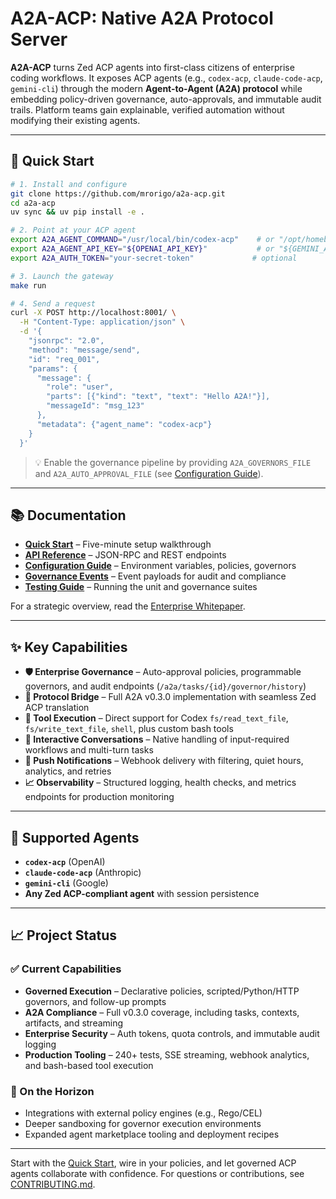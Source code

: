 # A2A-ACP: Native A2A Protocol Server

**A2A-ACP** turns Zed ACP agents into first-class citizens of enterprise coding workflows. It exposes ACP agents (e.g., `codex-acp`, `claude-code-acp`, `gemini-cli`) through the modern **Agent-to-Agent (A2A) protocol** while embedding policy-driven governance, auto-approvals, and immutable audit trails. Platform teams gain explainable, verified automation without modifying their existing agents.

---

## 🚀 Quick Start

```bash
# 1. Install and configure
git clone https://github.com/mrorigo/a2a-acp.git
cd a2a-acp
uv sync && uv pip install -e .

# 2. Point at your ACP agent
export A2A_AGENT_COMMAND="/usr/local/bin/codex-acp"    # or "/opt/homebrew/bin/gemini --experimental-acp"
export A2A_AGENT_API_KEY="${OPENAI_API_KEY}"           # or "${GEMINI_API_KEY}"
export A2A_AUTH_TOKEN="your-secret-token"             # optional

# 3. Launch the gateway
make run

# 4. Send a request
curl -X POST http://localhost:8001/ \
  -H "Content-Type: application/json" \
  -d '{
    "jsonrpc": "2.0",
    "method": "message/send",
    "id": "req_001",
    "params": {
      "message": {
        "role": "user",
        "parts": [{"kind": "text", "text": "Hello A2A!"}],
        "messageId": "msg_123"
      },
      "metadata": {"agent_name": "codex-acp"}
    }
  }'
```

> 💡 Enable the governance pipeline by providing `A2A_GOVERNORS_FILE` and `A2A_AUTO_APPROVAL_FILE` (see [Configuration Guide](user-docs/configuration.md)).

---

## 📚 Documentation

- **[Quick Start](user-docs/quick-start.md)** – Five-minute setup walkthrough  
- **[API Reference](user-docs/api-methods.md)** – JSON-RPC and REST endpoints  
- **[Configuration Guide](user-docs/configuration.md)** – Environment variables, policies, governors  
- **[Governance Events](user-docs/events.md)** – Event payloads for audit and compliance  
- **[Testing Guide](user-docs/testing.md)** – Running the unit and governance suites

For a strategic overview, read the [Enterprise Whitepaper](WHITEPAPER.md).

---

## ✨ Key Capabilities

- **🛡️ Enterprise Governance** – Auto-approval policies, programmable governors, and audit endpoints (`/a2a/tasks/{id}/governor/history`)
- **🔗 Protocol Bridge** – Full A2A v0.3.0 implementation with seamless Zed ACP translation
- **🧰 Tool Execution** – Direct support for Codex `fs/read_text_file`, `fs/write_text_file`, `shell`, plus custom bash tools
- **💬 Interactive Conversations** – Native handling of input-required workflows and multi-turn tasks
- **📡 Push Notifications** – Webhook delivery with filtering, quiet hours, analytics, and retries
- **📈 Observability** – Structured logging, health checks, and metrics endpoints for production monitoring

---

## 🤝 Supported Agents

- **`codex-acp`** (OpenAI)  
- **`claude-code-acp`** (Anthropic)  
- **`gemini-cli`** (Google)  
- **Any Zed ACP-compliant agent** with session persistence

---

## 📈 Project Status

### ✅ Current Capabilities
- **Governed Execution** – Declarative policies, scripted/Python/HTTP governors, and follow-up prompts
- **A2A Compliance** – Full v0.3.0 coverage, including tasks, contexts, artifacts, and streaming
- **Enterprise Security** – Auth tokens, quota controls, and immutable audit logging
- **Production Tooling** – 240+ tests, SSE streaming, webhook analytics, and bash-based tool execution

### 🔭 On the Horizon
- Integrations with external policy engines (e.g., Rego/CEL)
- Deeper sandboxing for governor execution environments
- Expanded agent marketplace tooling and deployment recipes

---

Start with the [Quick Start](user-docs/quick-start.md), wire in your policies, and let governed ACP agents collaborate with confidence. For questions or contributions, see [CONTRIBUTING.md](CONTRIBUTING.md).
